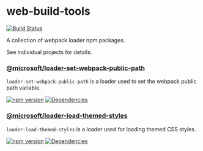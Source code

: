 # web-build-tools

[![Build Status](https://travis-ci.org/Microsoft/webpack-loaders.svg?branch=master)](https://travis-ci.org/Microsoft/webpack-loaders)

A collection of webpack loader npm packages.

See individual projects for details:

### [@microsoft/loader-set-webpack-public-path](./loader-set-webpack-public-path/README.md)

`loader-set-webpack-public-path` is a loader used to set the webpack public path variable.

[![npm version](https://badge.fury.io/js/%40microsoft%2Floader-set-webpack-public-path.svg)](https://badge.fury.io/js/%40microsoft%2Floader-set-webpack-public-path)
[![Dependencies](https://david-dm.org/Microsoft/loader-set-webpack-public-path.svg)](https://david-dm.org/Microsoft/loader-set-webpack-public-path)

### [@microsoft/loader-load-themed-styles](./loader-load-themed-styles/README.md)

`loader-load-themed-styles` is a loader used for loading themed CSS styles.

[![npm version](https://badge.fury.io/js/%40microsoft%2Floader-load-themed-styles.svg)](https://badge.fury.io/js/%40microsoft%2Floader-load-themed-styles)
[![Dependencies](https://david-dm.org/Microsoft/loader-load-themed-styles.svg)](https://david-dm.org/Microsoft/loader-load-themed-styles)
